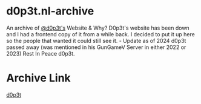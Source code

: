 # d0p3t.nl-archive
An archive of [@d0p3t's](https://github.com/d0p3t) Website & Why? D0p3t's website has been down and I had a frontend copy of it from a while back. I decided to put it up here so the people that wanted it could still see it. - Update as of 2024 d0p3t passed away (was mentioned in his GunGameV Server in either 2022 or 2023) Rest In Peace d0p3t. 

# Archive Link
[d0p3t](https://opensourcev2.github.io/d0p3t.nl-archive/archive/index.html)
